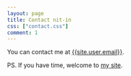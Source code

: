 ```yaml
---
layout: page
title: Contact nit-in
css: ["contact.css"]
comment: 1
---
```


You can contact me at [{{site.user.email}}](mailto:{{site.user.email}}).

PS. If you have time, welcome to [my site](https://nit-in.github.io).
